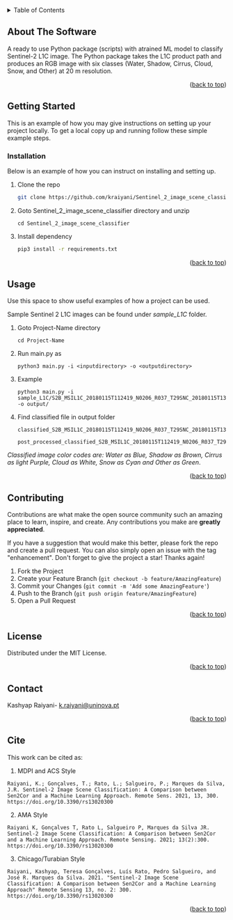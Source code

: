 <a name="readme-top"></a>

<!-- TABLE OF CONTENTS -->
<details>
  <summary>Table of Contents</summary>
  <ol>
    <li>
      <a href="#about-the-software">About The Software</a>
    </li>
    <li>
      <a href="#installation">Installation</a>
    </li>
    <li><a href="#usage">Usage</a></li>
    <li><a href="#contributing">Contributing</a></li>
    <li><a href="#license">License</a></li>
    <li><a href="#contact">Contact</a></li>
    <li><a href="#cite">Cite</a></li>
  </ol>
</details>



<!-- ABOUT THE PROJECT -->
## About The Software


A ready to use Python package (scripts) with atrained ML model to classify Sentinel-2 L1C image. The Python package takes the L1C product path and produces an RGB image with six classes (Water, Shadow, Cirrus, Cloud, Snow, and Other) at 20 m resolution. 

<p align="right">(<a href="#readme-top">back to top</a>)</p>


<!-- GETTING STARTED -->
## Getting Started

This is an example of how you may give instructions on setting up your project locally.
To get a local copy up and running follow these simple example steps.


### Installation

Below is an example of how you can instruct on installing and setting up.

1. Clone the repo
   ```sh
   git clone https://github.com/kraiyani/Sentinel_2_image_scene_classifier.git
   ```

2. Goto Sentinel_2_image_scene_classifier directory and unzip
    ```
    cd Sentinel_2_image_scene_classifier
    ```

3. Install dependency
    ```sh
    pip3 install -r requirements.txt
    ```


<p align="right">(<a href="#readme-top">back to top</a>)</p>


<!-- USAGE EXAMPLES -->
## Usage

Use this space to show useful examples of how a project can be used.

Sample Sentinel 2 L1C images can be found under _sample_L1C_ folder.

1. Goto Project-Name directory
    ```
    cd Project-Name
    ```
2. Run main.py as
    ```
    python3 main.py -i <inputdirectory> -o <outputdirectory>
    ```
3. Example
    ```
    python3 main.py -i sample_L1C/S2B_MSIL1C_20180115T112419_N0206_R037_T29SNC_20180115T133323.SAFE -o output/
    ```
4. Find classified file in output folder
    ```
    classified_S2B_MSIL1C_20180115T112419_N0206_R037_T29SNC_20180115T133323.SAFE.png

    post_processed_classified_S2B_MSIL1C_20180115T112419_N0206_R037_T29SNC_20180115T133323.SAFE.png

    ```

_Classified image color codes are: Water as Blue, Shadow as
Brown, Cirrus as light Purple, Cloud as White, Snow as Cyan and Other as Green_.

<p align="right">(<a href="#readme-top">back to top</a>)</p>


<!-- CONTRIBUTING -->
## Contributing

Contributions are what make the open source community such an amazing place to learn, inspire, and create. Any contributions you make are **greatly appreciated**.

If you have a suggestion that would make this better, please fork the repo and create a pull request. You can also simply open an issue with the tag "enhancement".
Don't forget to give the project a star! Thanks again!

1. Fork the Project
2. Create your Feature Branch (`git checkout -b feature/AmazingFeature`)
3. Commit your Changes (`git commit -m 'Add some AmazingFeature'`)
4. Push to the Branch (`git push origin feature/AmazingFeature`)
5. Open a Pull Request

<p align="right">(<a href="#readme-top">back to top</a>)</p>



<!-- LICENSE -->
## License

Distributed under the MIT License.

<p align="right">(<a href="#readme-top">back to top</a>)</p>



<!-- CONTACT -->
## Contact

Kashyap Raiyani- k.raiyani@uninova.pt

<p align="right">(<a href="#readme-top">back to top</a>)</p>


<!-- ACKNOWLEDGMENTS -->
## Cite

This work can be cited as:


1. MDPI and ACS Style
  ```
  Raiyani, K.; Gonçalves, T.; Rato, L.; Salgueiro, P.; Marques da Silva, J.R. Sentinel-2 Image Scene Classification: A Comparison between Sen2Cor and a Machine Learning Approach. Remote Sens. 2021, 13, 300. https://doi.org/10.3390/rs13020300
  ```

2. AMA Style
  ```
  Raiyani K, Gonçalves T, Rato L, Salgueiro P, Marques da Silva JR. Sentinel-2 Image Scene Classification: A Comparison between Sen2Cor and a Machine Learning Approach. Remote Sensing. 2021; 13(2):300. https://doi.org/10.3390/rs13020300
  ```

3. Chicago/Turabian Style
  ```
  Raiyani, Kashyap, Teresa Gonçalves, Luís Rato, Pedro Salgueiro, and José R. Marques da Silva. 2021. "Sentinel-2 Image Scene Classification: A Comparison between Sen2Cor and a Machine Learning Approach" Remote Sensing 13, no. 2: 300. https://doi.org/10.3390/rs13020300
  ```

<p align="right">(<a href="#readme-top">back to top</a>)</p>

